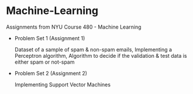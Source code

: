 Machine-Learning
================

Assignments from NYU Course 480 - Machine Learning

- Problem Set 1 (Assignment 1)

    Dataset of a sample of spam & non-spam emails, Implementing a Perceptron algorithm, Algorithm to decide if the validation & test data is either spam or not-spam

- Problem Set 2 (Assignment 2)

    Implementing Support Vector Machines